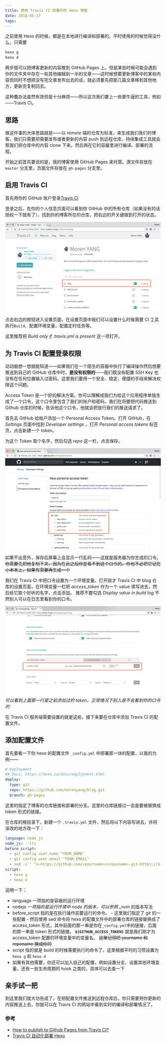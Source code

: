 ```yaml
---
title: 使用 Travis CI 部署你的 Hexo 博客
date: 2018-05-17 
tags:
---
```


之前使用 Hexo 的时候，都是在本地进行编译和部署的，平时使用的时候觉得没什么，只需要

```bash
hexo g
hexo d
```

两步就可以把博客更新的内容推到 GitHub Pages 上。但是某些时候可能会遇到你的文件夹中存在一些其他编辑到一半的文章——这时候想要更新博客中的某些内容但同时不想把没写完文章发布出去的话，就必须要先把那几篇文章移到其他地方，更新完复制回去。

这种蠢办法虽然有效但是十分麻烦——所以这次我们要上一些更牛逼的工具，例如——Travis CI。

## 思路

做这件事的大体思路就是——以 _remote_ 端的仓库为标准，来生成我们我们的博客。我们只需要把需要发布或者更新的内容 push 到远程仓库，持续集成工具就会帮我们把仓库中的内容 clone 下来，然后再在它的容器里进行编译、部署的流程。

开始之前首先要说的是，我的博客使用 GitHub Pages 来托管。源文件存放在 `master` 分支里，页面文件存放在 `gh-pages` 分支里。

## 启用 Travis CI

首先用你的 GitHub 账户登录[Travis CI](https://travis-ci.org/)

登录之后，在你的个人信息页面可以看到你 GitHub 中的所有仓库（如果没有的话授权一下就有了），找到你的博客所在的仓库，把右边的开关键拨到打开的状态。

![img1](./1.png)

点击右边的按钮进入设置页面，在设置页面中我们可以设置什么时候需要 CI 工具执行`Build`、配置环境变量、配置定时任务等。

这里推荐把 _Build only if .travis.yml is present_ 这一项打开。

## 为 Travis CI 配置登录权限

动动脑想一想就能知道——如果我们在一个陌生的容器中执行了编译操作然后想要推送到自己的 GitHub 仓库中时，**是没有权限的**——我们既没有配置 SSH Key 也没有在任何位置输入过密码。这里我们要用一个安全、稳定、便捷的手段来解决权限这个问题。

Access Token 是一个好的解决方案。你可以理解成我们为给这个应用程序单独生成了一个口令，这个口令里包含了我们的账户和密码，我们在将要把代码推送到 Github 仓库的时候，告诉他这个口令，他就会把放行我们的推送请求了。

首先去 GitHub 给账户添加一个 Personal Access Token。打开 GitHub，在 _Settings_ 页面中找到 _Developer settings_ ，打开 _Personal access tokens_ 标签页，点击新建一个 token。

为这个 Token 取个名字，然后勾选 _repo_ 这一栏，点击保存。

![img2](./2.png)

如果不出意外，保存后屏幕上会显示一行乱码——这就是服务器为你生成的口令。 ~~你需要先把他复制下来，因为在此之后你是看不到这个口令的。你也不必把它记在小本本上，如果有需要再生成一个~~

我们在 Travis CI 中把口令设置为一个环境变量。打开刚才 Travis CI 中 blog 仓库的设置页面，在环境变量一栏把 _access_token_ 作为一个 value 填写进去，然后给它取个好听的名字，点击添加。 推荐不要勾选 _Display value in build log_ 不然别人可以在日志里看到你的口令。

![img3](./3.png)
_可以看到上面那一行是之前添加过的 token。正常情况下别人是不会看到你的口令的_

在 Travis CI 服务端需要设置的就是这些，接下来要在仓库中添加 Travis CI 的配置文件。

## 添加配置文件

首先要看一下你 hexo 的配置文件 `_config.yml` 中部署那一块的配置，以我的为例——

```yml
# Deployment
## Docs: https://hexo.io/docs/deployment.html
deploy:
  type: git
  repo: https://github.com/morenyang/blog.git
  branch: gh-pages
```

这里的指定了博客的仓库链接和部署的分支。这里的仓库链接过一会是要被替换成 token 形式的链接。

在仓库的根目录下，新建一个 `.travis.yml` 文件，然后将以下内容写进去，并将该改的地方改一下：

```yml
language: node_js
node_js: --lts
before_script:
  - git config user.name "YOUR_NAME"
  - git config user.email "YOUR_EMAIL"
  - sed -i'' "s~https://github.com/<yourname>/<reponame>.git~https://${GITHUB_ACCESS_TOKEN}@github.com/<yourname>/<reopname>.git~" _config.yml
script:
  - hexo g
  - hexo d
```

说明一下：

- language 一项指的是容器的运行环境
- node*js 一项指的是运行环境中 node 的版本，可以参照 \_nvm* 的版本写法
- before_script 指的是在执行操作前要运行的命令。 - 这里我们指定了 git 的一些配置 - 然后使用 sed 命令将 hexo 的配置文件中的部署仓库的链接替换成了 access_token 形式，其中前面的那一串是你在`_config.yml`中的链接，后面的那一串是 token 形式的链接。 **`${GITHUB_ACCESS_TOKEN}`** 就是我们刚才为 access_token 配置的环境变量中的变量名。 ~~这里记得把 yourname 和 reponame 换成你的~~
- script 指的就是 build 的时候需要执行的命令了，这里根据平时的习惯设置为 `hexo g` 和 `hexo d`
- 如果有其他需要，你还可以加入自己的配置，例如设置分支、设置其他环境变量，还有一些生命周期的 hook 之类的，具体可以去查一下

## 亲手试一把

到这里我们就大功告成了，在把配置文件推送到远程仓库后，你只需要把你更新的内容推送上去，你就可以在 Travis CI 的网站中看到实时的编译和部署情况了。

### 参考

- [How to publish to Github Pages from Travis CI?
  ](https://stackoverflow.com/questions/23277391/how-to-publish-to-github-pages-from-travis-ci)
- [Travis CI 自动化部署 Hexo](https://segmentfault.com/a/1190000004714256)
